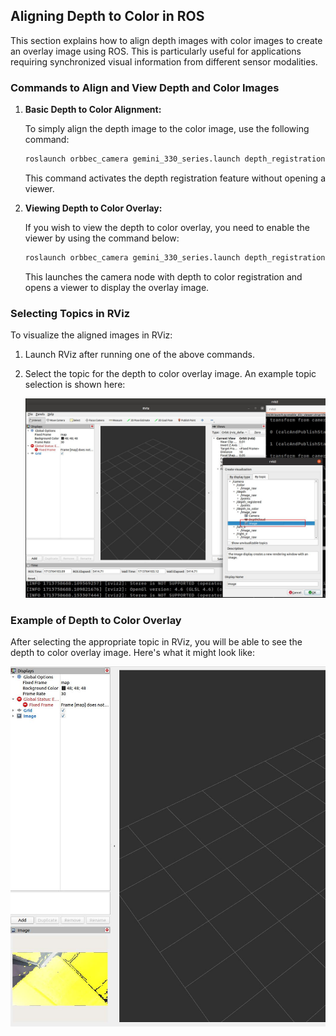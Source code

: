 ## Aligning Depth to Color in ROS

This section explains how to align depth images with color images to create an overlay image using ROS. This is particularly useful for applications requiring synchronized visual information from different sensor modalities.

### Commands to Align and View Depth and Color Images

1. **Basic Depth to Color Alignment:**

   To simply align the depth image to the color image, use the following command:

   ```bash
   roslaunch orbbec_camera gemini_330_series.launch depth_registration:=true
   ```

   This command activates the depth registration feature without opening a viewer.
2. **Viewing Depth to Color Overlay:**

   If you wish to view the depth to color overlay, you need to enable the viewer by using the command below:

   ```bash
   roslaunch orbbec_camera gemini_330_series.launch depth_registration:=true enable_d2c_viewer:=true
   ```

   This launches the camera node with depth to color registration and opens a viewer to display the overlay image.

### Selecting Topics in RViz

To visualize the aligned images in RViz:

1. Launch RViz after running one of the above commands.
2. Select the topic for the depth to color overlay image. An example topic selection is shown here:

   ![Topic Selection for Depth to Color Overlay](./image/image3.png)

### Example of Depth to Color Overlay

After selecting the appropriate topic in RViz, you will be able to see the depth to color overlay image. Here's what it might look like:

![Depth to Color Overlay Image](./image/image4.jpg)
